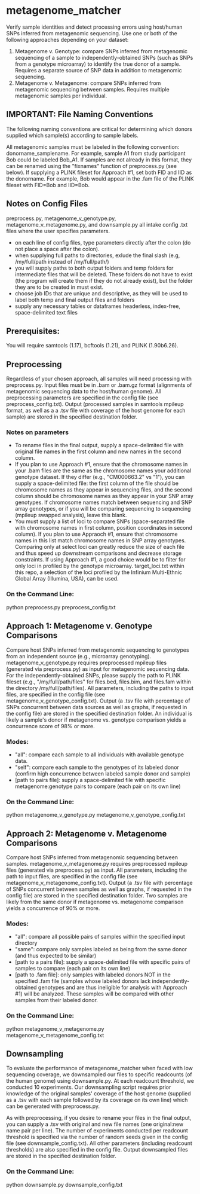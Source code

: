 # metagenome_matcher
Verify sample identities and detect processing errors using host/human SNPs inferred from metagenomic sequencing. Use one or both of the following approaches depending on your dataset: 
1) Metagenome v. Genotype: compare SNPs inferred from metagenomic sequencing of a sample to independently-obtained SNPs (such as SNPs from a genotype microarray) to identify the true donor of a sample. Requires a separate source of SNP data in addition to metagenomic sequencing.
2) Metagenome v. Metagenome: compare SNPs inferred from metagenomic sequencing between samples. Requires multiple metagenomic samples per individual. 

## IMPORTANT: File Naming Conventions
The following naming conventions are critical for determining which donors supplied which sample(s) according to sample labels.

All metagenomic samples must be labeled in the following convention: donorname_samplename. For example, sample A1 from study participant Bob could be labeled Bob_A1. If samples are not already in this format, they can be renamed using the "fixnames" function of preprocess.py (see below). If supplying a PLINK fileset for Approach #1, set both FID and IID as the donorname. For example, Bob would appear in the .fam file of the PLINK fileset with FID=Bob and IID=Bob. 

## Notes on Config Files
preprocess.py, metagenome_v_genotype.py, metagenome_v_metagenome.py, and downsample.py all intake config .txt files where the user specifies parameters. 
- on each line of config files, type parameters directly after the colon (do not place a space after the colon).
- when supplying full paths to directories, exlude the final slash (e.g, /my/full/path instead of /my/full/path/)
- you will supply paths to both output folders and temp folders for intermediate files that will be deleted. These folders do not have to exist (the program will create them if they do not already exist), but the folder they are to be created in must exist.
- choose job IDs that are unique and descriptive, as they will be used to label both temp and final output files and folders
- supply any necessary tables or dataframes headerless, index-free, space-delimited text files

## Prerequisites:
You will require samtools (1.17), bcftools (1.21), and PLINK (1.90b6.26).

## Preprocessing
Regardless of your chosen approach, all samples will need processing with preprocess.py. Input files must be in .bam or .bam.gz format (alignments of metagenomic sequencing data to the host/human genome). All preprocessing parameters are specified in the config file (see preprocess_config.txt). Output (processed samples in samtools mpileup format, as well as a a .tsv file with coverage of the host genome for each sample) are stored in the specified destination folder.

### Notes on parameters
- To rename  files in the final output, supply a space-delimited file with original file names in the first column and new names in the second column.
- If you plan to use Approach #1, ensure that the chromosome names in your .bam files are the same as the chromosome names your additional genotype dataset. If they differ (e.g., "CM000663.2" vs "1"), you can supply a space-delimited file: the first column of the file should be chromosome names as they appear in sequencing files, and the second column should be chromosome names as they appear in your SNP array genotypes. If chromosome names match between sequencing and SNP array genotypes, or if you will be comparing sequencing to sequencing (mpileup swapped analysis), leave this blank.
- You must supply a list of loci to compare SNPs (space-separated file with chromosome names in first column, position coordinates in second column). If you plan to use Appraoch #1, ensure that chromosome names in this list match chromosome names in SNP array genotypes. Comparing only at select loci can greatly reduce the size of each file and thus speed up downstream comparisons and decrease storage constraints. If using Approach #1, a good choice would be to filter for only loci in profiled by the genotype microarray. target_loci.txt within this repo, a selection of the loci profiled by the Infinium Multi-Ethnic Global Array (Illumina, USA), can be used.

### On the Command Line: 
python preprocess.py preprocess_config.txt

## Approach 1: Metagenome v. Genotype Comparisons
Compare host SNPs inferred from metagenomic sequencing to genotypes from an independent source (e.g., microarray genotyping). metagenome_v_genotype.py requires preprocessed mpileup files (generated via preprocess.py) as input for metagenomic sequencing data. For the independently-obtained SNPs, please supply the path to PLINK fileset (e.g., "/my/full/path/files" for files.bed, files.bim, and files.fam within the directory /my/full/path/files). All parameters, including the paths to input files, are specified in the config file (see metagenome_v_genotype_config.txt). Output (a .tsv file with percentage of SNPs concurrent between data sources as well as graphs, if requested in the config file) are stored in the specified destination folder. An individual is likely a sample's donor if metagenome vs. genotype comparison yields a concurrence score of 98% or more.

### Modes:
- "all": compare each sample to all individuals with available genotype data.
- "self": compare each sample to the genotypes of its labeled donor (confirm high concurrence between labeled sample donor and sample)
- [path to pairs file]: supply a space-delimited file with specific metagenome:genotype pairs to compare (each pair on its own line)

### On the Command Line:
python metagenome_v_genotype.py metagenome_v_genotype_config.txt

## Approach 2: Metagenome v. Metagenome Comparisons
Compare host SNPs inferred from metagenomic sequencing between samples. metagenome_v_metagenome.py requires preprocessed mpileup files (generated via preprocess.py) as input. All parameters, including the path to input files, are specified in the config file (see metagenome_v_metagenome_config.txt). Output (a .tsv file with percentage of SNPs concurrent between samples as well as graphs, if requested in the config file) are stored in the specified destination folder. Two samples are likely from the same donor if metagenome vs. metagenome comparison yields a concurrence of 90% or more.

### Modes:
- "all": compare all possible pairs of samples within the specified input directory
- "same": compare only samples labeled as being from the same donor (and thus expected to be similar)
- [path to a pairs file]: supply a space-delimited file with specific pairs of samples to compare (each pair on its own line)
- [path to .fam file]: only samples with labeled donors NOT in the specified .fam file (samples whose labeled donors lack independently-obtained genotypes and are thus ineligible for analysis with Approach #1) will be analyzed. These samples will be compared with other samples from their labeled donor.

### On the Command Line:
python metagenome_v_metagenome.py metagenome_v_metagenome_config.txt

## Downsampling
To evaluate the performance of metagenome_matcher when faced with low sequencing coverage, we downsampled our files to specific readcounts (of the human genome) using downsample.py. At each readcount threshold, we conducted 10 experiments. Our downsampling script requires prior knowledge of the original samples' coverage of the host genome (supplied as a .tsv with each sample followed by its coverage on its own line) which can be generated with preprocess.py.

As with preprocessing, if you desire to rename your files in the final output, you can supply a .tsv with original and new file names (one original:new name pair per line). The number of experiments conducted per readcount threshold is specified via the number of random seeds given in the config file  (see downsample_config.txt). All other parameters (including readcount thresholds) are also specified in the config file. Output downsampled files are stored in the specified destination folder. 

### On the Command Line:
python downsample.py downsample_config.txt
